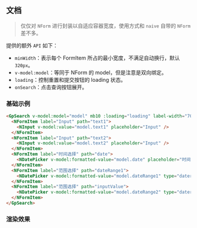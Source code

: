 ## 文档

> 仅仅对 `NForm` 进行封装以自适应容器宽度，使用方式和 `naive` 自带的 `NForm` 差不多。

提供的额外 `API` 如下：

- `minWidth`：表示每个 FormItem 所占的最小宽度，不满足自动换行，默认 `320px`。
- `v-model:model`：等同于 NForm 的 model，但是注意是双向绑定。
- `loading`：控制重置和提交按钮的 loading 状态。
- `onSearch`：点击查询按钮展开。

### 基础示例

```html
<GpSearch v-model:model="model" mb10 :loading="loading" label-width="70px" min-width="250px" @search="handleSearch">
  <NFormItem label="Input" path="text1">
    <NInput v-model:value="model.text1" placeholder="Input" />
  </NFormItem>
  <NFormItem label="Input" path="text2">
    <NInput v-model:value="model.text2" placeholder="Input" />
  </NFormItem>
  <NFormItem label="时间选择" path="date">
    <NDatePicker v-model:formatted-value="model.date" placeholder="时间选择" value-format="yyyy.MM.dd HH:mm:ss" />
  </NFormItem>
  <NFormItem label="范围选择" path="dateRange1">
    <NDatePicker v-model:formatted-value="model.dateRange1" type="daterange" placeholder="Input" />
  </NFormItem>
  <NFormItem label="范围选择" path="inputValue">
    <NDatePicker v-model:formatted-value="model.dateRange2" type="daterange" placeholder="Input" />
  </NFormItem>
</GpSearch>
```

### 渲染效果
